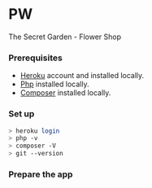 # PW
The Secret Garden - Flower Shop

### Prerequisites
* [Heroku](https://signup.heroku.com/signup/dc) account and installed locally.
* [Php](http://php.net/) installed locally.
* [Composer](https://getcomposer.org/doc/00-intro.md) installed locally.

### Set up
```bash
> heroku login
> php -v
> composer -V
> git --version
```

### Prepare the app
